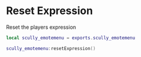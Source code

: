 # Reset Expression

Reset the players expression
```lua
local scully_emotemenu = exports.scully_emotemenu

scully_emotemenu:resetExpression()
```